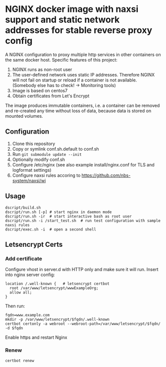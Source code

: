 # NGINX docker image with naxsi support and static network addresses for stable reverse proxy config 

A NGINX configuration to proxy multiple http services in other containers on the same docker host.
Specific features of this project:

1. NGINX runs as non-root user
2. The user-defined network uses static IP addresses. Therefore NGINX will not fail on startup 
   or reload if a container is not available. (Somebody else has to check! -> Monitoring tools)
3. Image is based on centos7
4. Obtain certificates from Let's Encrypt

The image produces immutable containers, i.e. a container can be removed and re-created
any time without loss of data, because data is stored on mounted volumes.

## Configuration

1. Clone this repository
2. Copy or symlink conf.sh.default to conf.sh
3. Run `git submodule update --init`
4. Optionally modify conf.sh
5. Configure /etc/nginx (see also example install/nginx.conf for TLS and logformat settings)
6. Configure naxsi rules accoring to https://github.com/nbs-system/naxsi/wi

## Usage

    dscript/build.sh
    dscript/run.sh [-p] # start nginx in daemon mode
    dscript/run.sh -ir  # start interactive bash as root user  
    dscript/run.sh -i /start_test.sh  # run test configuration with sample naxsi rules  
    dscript/exec.sh -i  # open a second shell

## Letsencrypt Certs

### Add certificate

Configure vhost in server.d with HTTP only and make sure it will run. 
Insert into nginx server config:

    location /.well-known {   # letsencrypt certbot  
      root /var/www/letsencrypt/wwwExampleOrg;
      allow all;
    }
    
Then run:

    fqdn=www.example.com
    mkdir -p /var/www/letsencrypt/$fqdn/.well-known
    certbot certonly -a webroot --webroot-path=/var/www/letsencrypt/$fqdn/ -d $fqdn

Enable https and restart Nginx

    
### Renew
    
    certbot renew